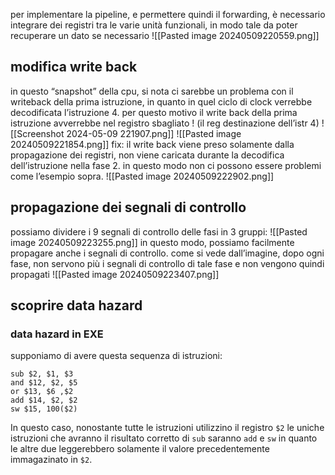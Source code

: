 per implementare la pipeline, e permettere quindi il forwarding, è necessario integrare dei registri tra le varie unità funzionali, in modo tale da poter recuperare un dato se necessario
![[Pasted image 20240509220559.png]]

## modifica write back
in questo “snapshot” della cpu, si nota ci sarebbe un problema con il writeback della prima istruzione, in quanto in quel ciclo di clock verrebbe decodificata l’istruzione 4. per questo motivo il write back della prima istruzione avverrebbe nel registro sbagliato ! (il reg destinazione dell’istr 4)
![[Screenshot 2024-05-09 221907.png]]
![[Pasted image 20240509221854.png]]
fix: il write back viene preso solamente dalla propagazione dei registri, non viene caricata durante la decodifica dell’istruzione nella fase 2. in questo modo non ci possono essere problemi come l’esempio sopra.
![[Pasted image 20240509222902.png]]

## propagazione dei segnali di controllo
possiamo dividere i 9 segnali di controllo delle fasi in 3 gruppi:
![[Pasted image 20240509223255.png]]
in questo modo, possiamo facilmente propagare anche i segnali di controllo. come si vede dall’imagine, dopo ogni fase, non servono più i segnali di controllo di tale fase e non vengono quindi propagati
![[Pasted image 20240509223407.png]]

## scoprire data hazard 
### data hazard in EXE
supponiamo di avere questa sequenza di istruzioni:
```arm-asm
sub $2, $1, $3
and $12, $2, $5
or $13, $6 ,$2
add $14, $2, $2
sw $15, 100($2)
```
In questo caso, nonostante tutte le istruzioni utilizzino il registro `$2` le uniche istruzioni che avranno il risultato corretto di `sub` saranno `add` e `sw` in quanto le altre due leggerebbero solamente il valore precedentemente immagazinato in `$2`.